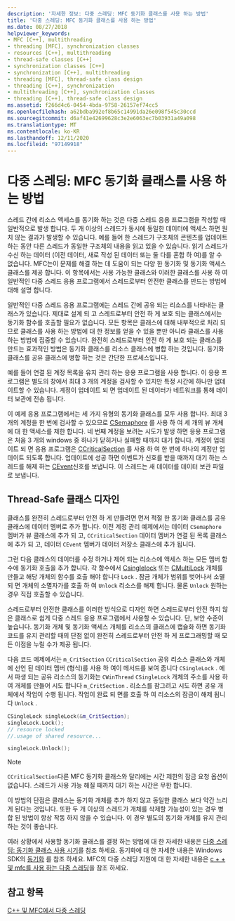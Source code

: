 ```yaml
---
description: '자세한 정보: 다중 스레딩: MFC 동기화 클래스를 사용 하는 방법'
title: '다중 스레딩: MFC 동기화 클래스를 사용 하는 방법'
ms.date: 08/27/2018
helpviewer_keywords:
- MFC [C++], multithreading
- threading [MFC], synchronization classes
- resources [C++], multithreading
- thread-safe classes [C++]
- synchronization classes [C++]
- synchronization [C++], multithreading
- threading [MFC], thread-safe class design
- threading [C++], synchronization
- multithreading [C++], synchronization classes
- threading [C++], thread-safe class design
ms.assetid: f266d4c6-0454-4bda-9758-26157ef74cc5
ms.openlocfilehash: a62bdba992ef8b65c14991da26e098f545c30ccd
ms.sourcegitcommit: d6af41e42699628c3e2e6063ec7b03931a49a098
ms.translationtype: MT
ms.contentlocale: ko-KR
ms.lasthandoff: 12/11/2020
ms.locfileid: "97149918"
---
```

# <a name="multithreading-how-to-use-the-mfc-synchronization-classes"></a>다중 스레딩: MFC 동기화 클래스를 사용 하는 방법

스레드 간에 리소스 액세스를 동기화 하는 것은 다중 스레드 응용 프로그램을 작성할 때 일반적으로 발생 합니다. 두 개 이상의 스레드가 동시에 동일한 데이터에 액세스 하면 원치 않는 결과가 발생할 수 있습니다. 예를 들어 한 스레드가 구조체의 콘텐츠를 업데이트 하는 동안 다른 스레드가 동일한 구조체의 내용을 읽고 있을 수 있습니다. 읽기 스레드가 수신 하는 데이터 (이전 데이터, 새로 작성 된 데이터 또는 둘 다를 혼합 하 여)를 알 수 없습니다. MFC는이 문제를 해결 하는 데 도움이 되는 다양 한 동기화 및 동기화 액세스 클래스를 제공 합니다. 이 항목에서는 사용 가능한 클래스와 이러한 클래스를 사용 하 여 일반적인 다중 스레드 응용 프로그램에서 스레드로부터 안전한 클래스를 만드는 방법에 대해 설명 합니다.

일반적인 다중 스레드 응용 프로그램에는 스레드 간에 공유 되는 리소스를 나타내는 클래스가 있습니다. 제대로 설계 되 고 스레드로부터 안전 하 게 보호 되는 클래스에서는 동기화 함수를 호출할 필요가 없습니다. 모든 항목은 클래스에 대해 내부적으로 처리 되므로 클래스를 사용 하는 방법에 대 한 정보를 얻을 수 있을 뿐만 아니라 클래스를 사용 하는 방법에 집중할 수 있습니다. 완전히 스레드로부터 안전 하 게 보호 되는 클래스를 만드는 효과적인 방법은 동기화 클래스를 리소스 클래스에 병합 하는 것입니다. 동기화 클래스를 공유 클래스에 병합 하는 것은 간단한 프로세스입니다.

예를 들어 연결 된 계정 목록을 유지 관리 하는 응용 프로그램을 사용 합니다. 이 응용 프로그램은 별도의 창에서 최대 3 개의 계정을 검사할 수 있지만 특정 시간에 하나만 업데이트할 수 있습니다. 계정이 업데이트 되 면 업데이트 된 데이터가 네트워크를 통해 데이터 보관에 전송 됩니다.

이 예제 응용 프로그램에서는 세 가지 유형의 동기화 클래스를 모두 사용 합니다. 최대 3 개의 계정을 한 번에 검사할 수 있으므로 [CSemaphore](../mfc/reference/csemaphore-class.md) 를 사용 하 여 세 개의 뷰 개체에 대 한 액세스를 제한 합니다. 네 번째 계정을 보려는 시도가 발생 하면 응용 프로그램은 처음 3 개의 windows 중 하나가 닫히거나 실패할 때까지 대기 합니다. 계정이 업데이트 되 면 응용 프로그램은 [CCriticalSection](../mfc/reference/ccriticalsection-class.md) 를 사용 하 여 한 번에 하나의 계정만 업데이트 되도록 합니다. 업데이트에 성공 하면 이벤트가 신호를 받을 때까지 대기 하는 스레드를 해제 하는 [CEvent](../mfc/reference/cevent-class.md)신호를 보냅니다. 이 스레드는 새 데이터를 데이터 보관 파일로 보냅니다.

## <a name="designing-a-thread-safe-class"></a><a name="_mfc_designing_a_thread.2d.safe_class"></a> Thread-Safe 클래스 디자인

클래스를 완전히 스레드로부터 안전 하 게 만들려면 먼저 적절 한 동기화 클래스를 공유 클래스에 데이터 멤버로 추가 합니다. 이전 계정 관리 예제에서는 데이터 `CSemaphore` 멤버가 뷰 클래스에 추가 되 고, `CCriticalSection` 데이터 멤버가 연결 된 목록 클래스에 추가 되 고, 데이터 `CEvent` 멤버가 데이터 저장소 클래스에 추가 됩니다.

그런 다음 클래스의 데이터를 수정 하거나 제어 되는 리소스에 액세스 하는 모든 멤버 함수에 동기화 호출을 추가 합니다. 각 함수에서 [Csinglelock](../mfc/reference/csinglelock-class.md) 또는 [CMultiLock](../mfc/reference/cmultilock-class.md) 개체를 만들고 해당 개체의 함수를 호출 해야 합니다 `Lock` . 잠금 개체가 범위를 벗어나서 소멸 되 면 개체의 소멸자가를 호출 하 여 `Unlock` 리소스를 해제 합니다. 물론 `Unlock` 원하는 경우 직접 호출할 수 있습니다.

스레드로부터 안전한 클래스를 이러한 방식으로 디자인 하면 스레드로부터 안전 하지 않은 클래스로 쉽게 다중 스레드 응용 프로그램에서 사용할 수 있습니다. 단, 보안 수준이 높습니다. 동기화 개체 및 동기화 액세스 개체를 리소스의 클래스에 캡슐화 하면 동기화 코드를 유지 관리할 때의 단점 없이 완전히 스레드로부터 안전 하 게 프로그래밍할 때 모든 이점을 누릴 수가 제공 됩니다.

다음 코드 예제에서는 `m_CritSection` `CCriticalSection` 공유 리소스 클래스와 개체에 선언 된 데이터 멤버 (형식)를 사용 하 여이 메서드를 보여 줍니다 `CSingleLock` . 에서 파생 되는 공유 리소스의 동기화는 `CWinThread` `CSingleLock` 개체의 주소를 사용 하 여 개체를 만들어 시도 합니다 `m_CritSection` . 리소스를 잠그려고 시도 하면 공유 개체에서 작업이 수행 됩니다. 작업이 완료 되 면를 호출 하 여 리소스의 잠금이 해제 됩니다 `Unlock` .

```cpp
CSingleLock singleLock(&m_CritSection);
singleLock.Lock();
// resource locked
//.usage of shared resource...

singleLock.Unlock();
```

> [!NOTE]
> `CCriticalSection`다른 MFC 동기화 클래스와 달리에는 시간 제한의 잠금 요청 옵션이 없습니다. 스레드가 사용 가능 해질 때까지 대기 하는 시간은 무한 합니다.

이 방법의 단점은 클래스는 동기화 개체를 추가 하지 않고 동일한 클래스 보다 약간 느리게 된다는 것입니다. 또한 두 개 이상의 스레드가 개체를 삭제할 가능성이 있는 경우 병합 된 방법이 항상 작동 하지 않을 수 있습니다. 이 경우 별도의 동기화 개체를 유지 관리 하는 것이 좋습니다.

여러 상황에서 사용할 동기화 클래스를 결정 하는 방법에 대 한 자세한 내용은 [다중 스레딩: 동기화 클래스 사용 시기](multithreading-when-to-use-the-synchronization-classes.md)를 참조 하세요. 동기화에 대 한 자세한 내용은 Windows SDK의 [동기화](/windows/win32/Sync/synchronization) 를 참조 하세요. MFC의 다중 스레딩 지원에 대 한 자세한 내용은 [c + + 및 mfc를 사용 하는 다중 스레딩](multithreading-with-cpp-and-mfc.md)을 참조 하세요.

## <a name="see-also"></a>참고 항목

[C++ 및 MFC에서 다중 스레딩](multithreading-with-cpp-and-mfc.md)
